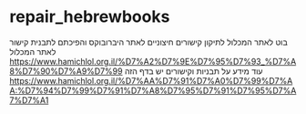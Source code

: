 # repair_hebrewbooks
 בוט לאתר המכלול לתיקון קישורים חיצוניים לאתר היברובוקס והפיכתם לתבנית
 קישור לאתר המכלול https://www.hamichlol.org.il/%D7%A2%D7%9E%D7%95%D7%93_%D7%A8%D7%90%D7%A9%D7%99
 עוד מידע על תבניות וקישורים יש בדף הזה https://www.hamichlol.org.il/%D7%AA%D7%91%D7%A0%D7%99%D7%AA:%D7%94%D7%99%D7%91%D7%A8%D7%95%D7%91%D7%95%D7%A7%D7%A1
